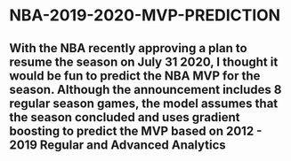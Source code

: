 # NBA-2019-2020-MVP-PREDICTION

## With the NBA recently approving a plan to resume the season on July 31 2020, I thought it would be fun to predict the NBA MVP for the season. Although the announcement includes 8 regular season games, the model assumes that the season concluded and uses gradient boosting to predict the MVP based on 2012 - 2019 Regular and Advanced Analytics
